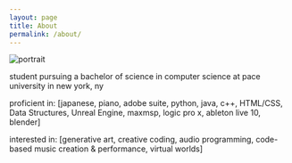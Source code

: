 ```yaml
---
layout: page
title: About
permalink: /about/
---
```

![portrait](https://i.imgur.com/QnGlH7us.jpg)

student pursuing a bachelor of science in computer science at pace university in new york, ny

proficient in:
[japanese,
piano,
adobe suite,
python,
java,
c++,
HTML/CSS,
Data Structures,
Unreal Engine,
maxmsp,
logic pro x,
ableton live 10,
blender]

interested in:
[generative art,
creative coding,
audio programming,
code-based music creation & performance,
virtual worlds]
